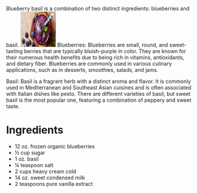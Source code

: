 Blueberry basil is a combination of two distinct ingredients: blueberries and basil.
<img src="../Photos/blueberrybasilphoto.jpg" width="96" height="96">
Blueberries: Blueberries are small, round, and sweet-tasting berries that are typically bluish-purple in color. They are known for their numerous health benefits due to being rich in vitamins, antioxidants, and dietary fiber. Blueberries are commonly used in various culinary applications, such as in desserts, smoothies, salads, and jams.

Basil: Basil is a fragrant herb with a distinct aroma and flavor. It is commonly used in Mediterranean and Southeast Asian cuisines and is often associated with Italian dishes like pesto. There are different varieties of basil, but sweet basil is the most popular one, featuring a combination of peppery and sweet taste.


# Ingredients

- 12 oz. frozen organic blueberries
- ½ cup sugar
- 1 oz. basil
- ¼ teaspoon salt
- 2 cups heavy cream cold
- 14 oz. sweet condensed milk
- 2 teaspoons pure vanilla extract
